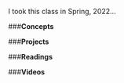 I took this class in Spring, 2022...

###**Concepts**




###**Projects**


###**Readings**

###**Videos**
